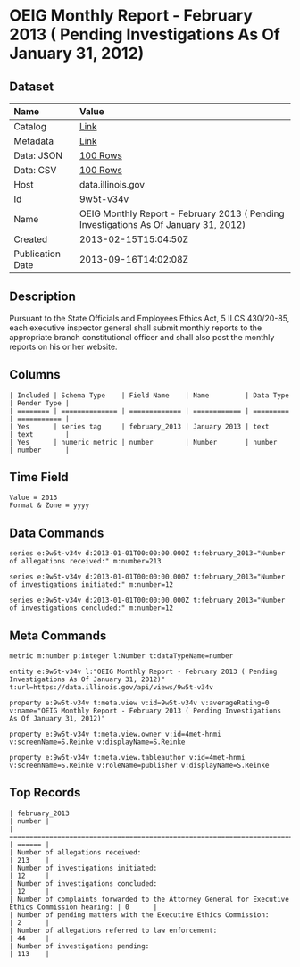 # OEIG Monthly Report - February 2013 ( Pending Investigations As Of January 31, 2012)

## Dataset

| Name | Value |
| :--- | :---- |
| Catalog | [Link](https://catalog.data.gov/dataset/oeig-monthly-report-february-2013-pending-investigations-as-of-january-31-2012-9e7b4) |
| Metadata | [Link](https://data.illinois.gov/api/views/9w5t-v34v) |
| Data: JSON | [100 Rows](https://data.illinois.gov/api/views/9w5t-v34v/rows.json?max_rows=100) |
| Data: CSV | [100 Rows](https://data.illinois.gov/api/views/9w5t-v34v/rows.csv?max_rows=100) |
| Host | data.illinois.gov |
| Id | 9w5t-v34v |
| Name | OEIG Monthly Report - February 2013 ( Pending Investigations As Of January 31, 2012) |
| Created | 2013-02-15T15:04:50Z |
| Publication Date | 2013-09-16T14:02:08Z |

## Description

Pursuant to the State Officials and Employees Ethics Act, 5 ILCS 430/20-85, each executive inspector general shall submit monthly reports to the appropriate branch constitutional officer and shall also post the monthly reports on his or her website.

## Columns

```ls
| Included | Schema Type    | Field Name    | Name         | Data Type | Render Type |
| ======== | ============== | ============= | ============ | ========= | =========== |
| Yes      | series tag     | february_2013 | January 2013 | text      | text        |
| Yes      | numeric metric | number        | Number       | number    | number      |
```

## Time Field

```ls
Value = 2013
Format & Zone = yyyy
```

## Data Commands

```ls
series e:9w5t-v34v d:2013-01-01T00:00:00.000Z t:february_2013="Number of allegations received:" m:number=213

series e:9w5t-v34v d:2013-01-01T00:00:00.000Z t:february_2013="Number of investigations initiated:" m:number=12

series e:9w5t-v34v d:2013-01-01T00:00:00.000Z t:february_2013="Number of investigations concluded:" m:number=12
```

## Meta Commands

```ls
metric m:number p:integer l:Number t:dataTypeName=number

entity e:9w5t-v34v l:"OEIG Monthly Report - February 2013 ( Pending Investigations As Of January 31, 2012)" t:url=https://data.illinois.gov/api/views/9w5t-v34v

property e:9w5t-v34v t:meta.view v:id=9w5t-v34v v:averageRating=0 v:name="OEIG Monthly Report - February 2013 ( Pending Investigations As Of January 31, 2012)"

property e:9w5t-v34v t:meta.view.owner v:id=4met-hnmi v:screenName=S.Reinke v:displayName=S.Reinke

property e:9w5t-v34v t:meta.view.tableauthor v:id=4met-hnmi v:screenName=S.Reinke v:roleName=publisher v:displayName=S.Reinke
```

## Top Records

```ls
| february_2013                                                                                   | number | 
| =============================================================================================== | ====== | 
| Number of allegations received:                                                                 | 213    | 
| Number of investigations initiated:                                                             | 12     | 
| Number of investigations concluded:                                                             | 12     | 
| Number of complaints forwarded to the Attorney General for Executive Ethics Commission hearing: | 0      | 
| Number of pending matters with the Executive Ethics Commission:                                 | 2      | 
| Number of allegations referred to law enforcement:                                              | 44     | 
| Number of investigations pending:                                                               | 113    | 
```